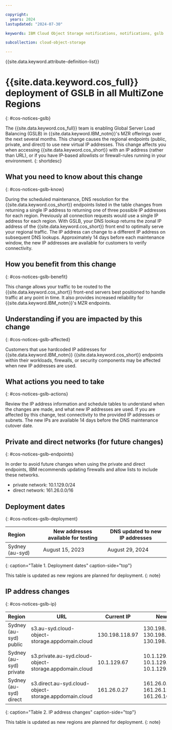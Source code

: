 ```yaml
---

copyright:
  years: 2024
lastupdated: "2024-07-30"

keywords: IBM Cloud Object Storage notifications, notifications, gslb

subcollection: cloud-object-storage

---
```


{{site.data.keyword.attribute-definition-list}}

# {{site.data.keyword.cos_full}} deployment of GSLB in all MultiZone Regions
{: #cos-notices-gslb}

The {{site.data.keyword.cos_full}} team is enabling Global Server Load Balancing (GSLB) in {{site.data.keyword.IBM_notm}}'s MZR offerings over the next several months. This change causes the regional endpoints (public, private, and direct) to use new virtual IP addresses. This change affects you when accessing {{site.data.keyword.cos_short}} with an IP address (rather than URL), or if you have IP-based allowlists or firewall-rules running in your environment.
{: shortdesc}

## What you need to know about this change
{: #cos-notices-gslb-know}

During the scheduled maintenance, DNS resolution for the {{site.data.keyword.cos_short}} endpoints listed in the table changes from returning a single IP address to returning one of three possible IP addresses for each region. Previously all connection requests would use a single IP address for each region. With GSLB, your DNS lookup returns the zonal IP address of the {{site.data.keyword.cos_short}} front end to optimally serve your regional traffic. The IP address can change to a different IP address on subsequent DNS lookups. Approximately 14 days before each maintenance window, the new IP addresses are available for customers to verify connectivity.

## How you benefit from this change
{: #cos-notices-gslb-benefit}

This change allows your traffic to be routed to the {{site.data.keyword.cos_short}} front-end servers best positioned to handle traffic at any point in time. It also provides increased reliability for {{site.data.keyword.IBM_notm}}'s MZR endpoints.

## Understanding if you are impacted by this change
{: #cos-notices-gslb-affected}

Customers that use hardcoded IP addresses for {{site.data.keyword.IBM_notm}} {{site.data.keyword.cos_short}} endpoints within their workloads, firewalls, or security components may be affected when new IP addresses are used.

## What actions you need to take
{: #cos-notices-gslb-actions}

Review the IP address information and schedule tables to understand when the changes are made, and what new IP addresses are used. If you are affected by this change, test connectivity to the provided IP addresses or subnets.  The new IPs are available 14 days before the DNS maintenance cutover date.

## Private and direct networks (for future changes)
{: #cos-notices-gslb-endpoints}

In order to avoid future changes when using the private and direct endpoints, IBM recommends updating firewalls and allow lists to include these networks.
- private network: 10.1.129.0/24
- direct network: 161.26.0.0/16

## Deployment dates
{: #cos-notices-gslb-deployment}

| Region          | New addresses available for testing  | DNS updated to new IP addresses |
|:----------------|--------------------------------------|---------------------------------|
| Sydney (au-syd) | August 15, 2023                      | August 29, 2024                 |
{: caption="Table 1. Deployment dates" caption-side="top"}

This table is updated as new regions are planned for deployment.
{: note}

## IP address changes
{: #cos-notices-gslb-ip}

| Region                 | URL                                                    | Current IP                      | New IPs                                           |
|:-----------------------|-----------------------------------------------------   |---------------------------------|-------------------------------------------------- |
| Sydney (au-syd) public | s3.au-syd.cloud-object-storage.appdomain.cloud         | 130.198.118.97                  | 130.198.118.97, 130.198.118.105, 130.198.118.106  |
| Sydney (au-syd) private| s3.private.au-syd.cloud-object-storage.appdomain.cloud | 10.1.129.67                     | 10.1.129.67, 10.1.129.189, 10.1.129.190           |
| Sydney (au-syd) direct | s3.direct.au-syd.cloud-object-storage.appdomain.cloud  | 161.26.0.27                     | 161.26.0.27, 161.26.125.27, 161.26.165.27         |
{: caption="Table 2. IP address changes" caption-side="top"}

This table is updated as new regions are planned for deployment.
{: note}
